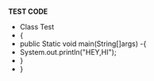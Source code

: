 **TEST CODE**
- Class Test
- {
- public Static void main(String[]args)
-{
- System.out.println("HEY,HI");
- }
- }
